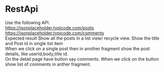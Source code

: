 # RestApi
Use the following API.   
https://jsonplaceholder.typicode.com/posts  
https://jsonplaceholder.typicode.com/comments  
Expected result  Show all the posts in a list view/ recycle view. 
Show the title and Post id in single list item  
When we click on a single post then in another fragment show the post details, like userId,body,title id.  
On the detail page have button say comments. 
When we click on the button show list of comments in anther fragment.
